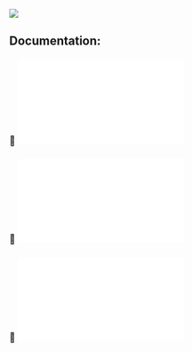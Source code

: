 ![](http://cl.ly/47422U3i172J/letgo-ios-logo.png)

## Documentation:

### :space_invader: ![Compiler Directives](Documentation/CompilerDirectives.md)

### :space_invader: ![Fastlane](Documentation/Fastlane.md)

### :space_invader: ![MacMini Access](Documentation/MacMiniAccess.md)

